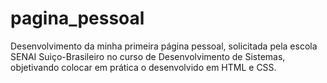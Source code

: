 # pagina_pessoal
Desenvolvimento da minha primeira página pessoal, solicitada pela escola SENAI Suiço-Brasileiro no curso de Desenvolvimento de Sistemas, objetivando colocar em prática o desenvolvido em HTML e CSS.


